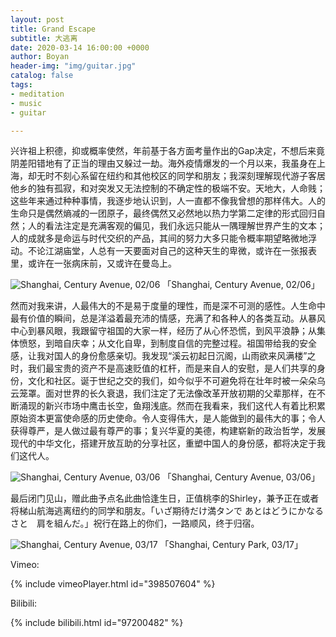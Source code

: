 ```yaml
---
layout: post
title: Grand Escape
subtitle: 大逃离
date: 2020-03-14 16:00:00 +0000
author: Boyan
header-img: "img/guitar.jpg"
catalog: false
tags:
- meditation
- music
- guitar

---
```



兴许祖上积德，抑或概率使然，年前基于各方面考量作出的Gap决定，不想后来竟阴差阳错地有了正当的理由又躲过一劫。海外疫情爆发的一个月以来，我虽身在上海，却无时不刻心系留在纽约和其他校区的同学和朋友；我深刻理解现代游子客居他乡的独有孤寂，和对突发又无法控制的不确定性的极端不安。天地大，人命贱；这些年来通过种种事情，我逐步地认识到，人一直都不像我曾想的那样伟大。人的生命只是偶然熵减的一团原子，最终偶然又必然地以热力学第二定律的形式回归自然；人的看法注定是充满客观的偏见，我们永远只能从一隅理解世界产生的文本；人的成就多是命运与时代交织的产品，其间的努力大多只能令概率期望略微地浮动。不论江湖庙堂，人总有一天要面对自己的这种天生的卑微，或许在一张报表里，或许在一张病床前，又或许在曼岛上。

![Shanghai, Century Avenue, 02/06](http://boyan-nyu.com/img/shanghai200206.jpeg)
「Shanghai, Century Avenue, 02/06」

然而对我来讲，人最伟大的不是易于度量的理性，而是深不可测的感性。人生命中最有价值的瞬间，总是洋溢着最充沛的情感，充满了和各种人的各类互动。从暴风中心到暴风眼，我跟留守祖国的大家一样，经历了从心怀恐慌，到风平浪静；从集体愤怒，到暗自庆幸；从文化自卑，到制度自信的完整过程。祖国带给我的安全感，让我对国人的身份愈感亲切。我发现“溪云初起日沉阁，山雨欲来风满楼”之时，我们最宝贵的资产不是高速贬值的杠杆，而是来自人的安慰，是人们共享的身份，文化和社区。诞于世纪之交的我们，如今似乎不可避免将在壮年时被一朵朵乌云笼罩。面对世界的长久衰退，我们注定了无法像改革开放初期的父辈那样，在不断涌现的新兴市场中鹰击长空，鱼翔浅底。然而在我看来，我们这代人有着比积累原始资本更富使命感的历史使命。令人变得伟大，是人能做到的最伟大的事；令人获得尊严，是人做过最有尊严的事；复兴华夏的美德，构建崭新的政治哲学，发展现代的中华文化，搭建开放互助的分享社区，重塑中国人的身份感，都将决定于我们这代人。

![Shanghai, Century Avenue, 03/06](http://boyan-nyu.com/img/shanghai200306.jpeg)
「Shanghai, Century Avenue, 03/06」


最后闭门见山，赠此曲予点名此曲恰逢生日，正值桃李的Shirley，兼予正在或者将梯山航海逃离纽约的同学和朋友。「いざ期待だけ満タンで あとはどうにかなるさと　肩を組んだ。」祝行在路上的你们，一路顺风，终于归宿。

![Shanghai, Century Avenue, 03/17](http://boyan-nyu.com/img/shanghai200317.jpeg)
「Shanghai, Century Park, 03/17」


Vimeo:

{% include vimeoPlayer.html id="398507604" %}


Bilibili:

{% include bilibili.html id="97200482" %}


